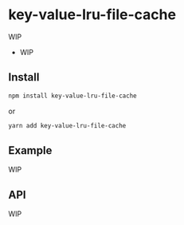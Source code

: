 # key-value-lru-file-cache

<!-- [![npm package][npm-img]][npm-url]
[![Build Status][build-img]][build-url]
[![Downloads][downloads-img]][downloads-url]
[![Issues][issues-img]][issues-url]
[![Code Coverage][codecov-img]][codecov-url]
[![Commitizen Friendly][commitizen-img]][commitizen-url]
[![Semantic Release][semantic-release-img]][semantic-release-url] -->

WIP

- WIP

## Install

```bash
npm install key-value-lru-file-cache
```

or

```bash
yarn add key-value-lru-file-cache
```

## Example

WIP

## API

WIP

<!-- [build-img]:https://github.com/fivecar/my-package/actions/workflows/release.yml/badge.svg
[build-url]:https://github.com/fivecar/my-package/actions/workflows/release.yml
[downloads-img]:https://img.shields.io/npm/dt/my-package
[downloads-url]:https://www.npmtrends.com/my-package
[npm-img]:https://img.shields.io/npm/v/my-package
[npm-url]:https://www.npmjs.com/package/my-package
[issues-img]:https://img.shields.io/github/issues/fivecar/my-package
[issues-url]:https://github.com/fivecar/my-package/issues
[codecov-img]:https://codecov.io/gh/fivecar/my-package/branch/main/graph/badge.svg
[codecov-url]:https://codecov.io/gh/fivecar/my-package
[semantic-release-img]:https://img.shields.io/badge/%20%20%F0%9F%93%A6%F0%9F%9A%80-semantic--release-e10079.svg
[semantic-release-url]:https://github.com/semantic-release/semantic-release
[commitizen-img]:https://img.shields.io/badge/commitizen-friendly-brightgreen.svg
[commitizen-url]:http://commitizen.github.io/cz-cli/ -->
